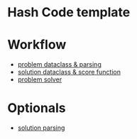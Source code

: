 # Hash Code template

# Workflow

- [problem dataclass & parsing](hash_code/problem.py)
- [solution dataclass & score function](hash_code/solution.py)
- [problem solver](hash_code/simplesolver.py)

# Optionals
- [solution parsing](hash_code/solution.py)

